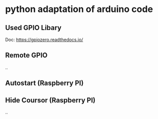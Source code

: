 # python adaptation of arduino code


## Used GPIO Libary
Doc:  https://gpiozero.readthedocs.io/

## Remote GPIO
..

## Autostart (Raspberry PI)

## Hide Coursor (Raspberry PI)
..


